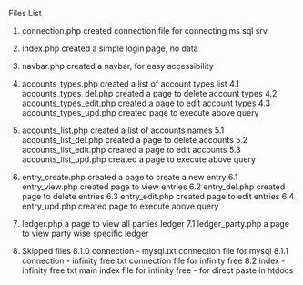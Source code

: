 

Files List

1. connection.php
created connection file for connecting ms sql srv

2. index.php
created a simple login page, no data

3. navbar.php
created a navbar, for easy accessibility

4. accounts_types.php
created a list of account types list
4.1 accounts_types_del.php
created a page to delete account types
4.2 accounts_types_edit.php
created a page to edit account types
4.3 accounts_types_upd.php
created page to execute above query

5. accounts_list.php
created a list of accounts names
5.1 accounts_list_del.php
created a page to delete accounts
5.2 accounts_list_edit.php
created a page to edit accounts
5.3 accounts_list_upd.php
created a page to execute above query

6. entry_create.php
created a page to create a new entry
6.1 entry_view.php
created page to view entries
6.2 entry_del.php
created page to delete entries
6.3 entry_edit.php
created page to edit entries
6.4 entry_upd.php
created page to execute above query


7. ledger.php
a page to view all parties ledger
7.1 ledger_party.php
a page to view party wise specific ledger


8. Skipped files
8.1.0 connection - mysql.txt
connection file for mysql
8.1.1 connection - infinity free.txt
connection file for infinity free
8.2 index - infinity free.txt
main index file for infinity free - for direct paste in htdocs
